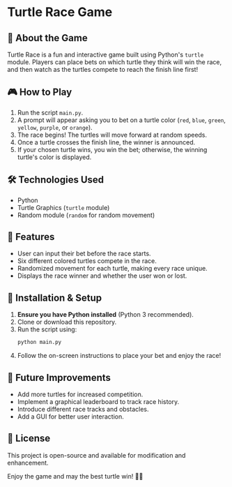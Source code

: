 # Turtle Race Game

## 🏁 About the Game
Turtle Race is a fun and interactive game built using Python's `turtle` module. Players can place bets on which turtle they think will win the race, and then watch as the turtles compete to reach the finish line first!

## 🎮 How to Play
1. Run the script `main.py`.
2. A prompt will appear asking you to bet on a turtle color (`red`, `blue`, `green`, `yellow`, `purple`, or `orange`).
3. The race begins! The turtles will move forward at random speeds.
4. Once a turtle crosses the finish line, the winner is announced.
5. If your chosen turtle wins, you win the bet; otherwise, the winning turtle's color is displayed.

## 🛠 Technologies Used
- Python
- Turtle Graphics (`turtle` module)
- Random module (`random` for random movement)

## 📌 Features
- User can input their bet before the race starts.
- Six different colored turtles compete in the race.
- Randomized movement for each turtle, making every race unique.
- Displays the race winner and whether the user won or lost.

## 🚀 Installation & Setup
1. **Ensure you have Python installed** (Python 3 recommended).
2. Clone or download this repository.
3. Run the script using:
   ```sh
   python main.py
   ```
4. Follow the on-screen instructions to place your bet and enjoy the race!

## 🎯 Future Improvements
- Add more turtles for increased competition.
- Implement a graphical leaderboard to track race history.
- Introduce different race tracks and obstacles.
- Add a GUI for better user interaction.

## 📜 License
This project is open-source and available for modification and enhancement.

Enjoy the game and may the best turtle win! 🐢🎉


